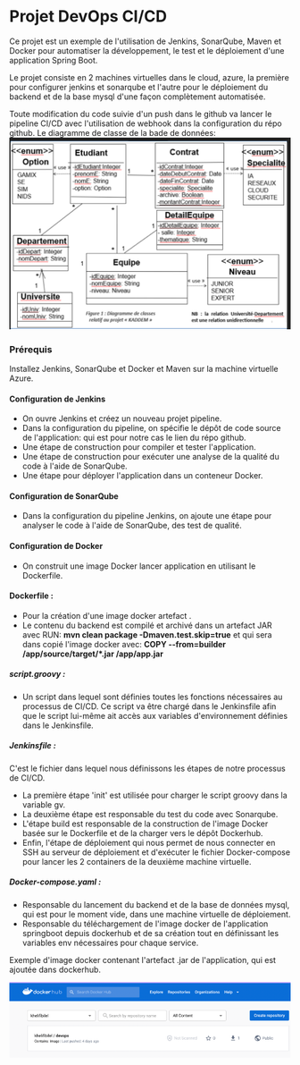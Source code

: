 # Projet DevOps CI/CD
Ce projet est un exemple de l'utilisation de Jenkins, SonarQube, Maven et Docker pour automatiser la développement, le test et le déploiement d'une application Spring Boot.

Le projet consiste en 2 machines virtuelles dans le cloud, azure, la première pour configurer jenkins et sonarqube et l'autre pour le déploiement du backend et de la base mysql d'une façon complètement automatisée.

Toute modification du code suivie d'un push dans le github va lancer le pipeline CI/CD avec l'utilisation de webhook dans la configuration du répo github.
Le diagramme de classe de la bade de données:
![img.png](img.png)
### Prérequis
Installez Jenkins, SonarQube et Docker et Maven sur la machine virtuelle Azure.

#### Configuration de Jenkins
- On ouvre Jenkins et créez un nouveau projet pipeline.
- Dans la configuration du pipeline, on spécifie le dépôt de code source de l'application: qui est pour notre cas le lien du répo github.
- Une étape de construction pour compiler et tester l'application.
- Une étape de construction pour exécuter une analyse de la qualité du code à l'aide de SonarQube.
- Une étape pour déployer l'application dans un conteneur Docker.
#### Configuration de SonarQube
* Dans la configuration du pipeline Jenkins, on ajoute une étape pour analyser le code à l'aide de SonarQube, des test de qualité.
#### Configuration de Docker
* On construit une image Docker lancer application en utilisant le Dockerfile.


#### Dockerfile :
* Pour la création  d'une image docker artefact .
* Le contenu du backend est compilé et archivé dans un artefact JAR avec RUN: **mvn clean package -Dmaven.test.skip=true**
  et qui sera dans copié l'image docker avec: **COPY --from=builder /app/source/target/*.jar /app/app.jar**


##### script.groovy :
* Un script dans lequel sont définies toutes les fonctions nécessaires au processus de CI/CD.
  Ce script va être chargé dans le Jenkinsfile afin que le script lui-même ait accès aux variables d'environnement définies dans le Jenkinsfile.

##### Jenkinsfile :
C'est le fichier dans lequel nous définissons les étapes de notre processus de CI/CD.
* La première étape 'init' est utilisée pour charger le script groovy dans la variable gv.
* La deuxième étape est responsable du test du code avec Sonarqube.
* L'étape build est responsable de la construction de l'image Docker basée sur le Dockerfile et de la charger vers le dépôt Dockerhub.
* Enfin, l'étape de déploiement qui nous permet de nous connecter en SSH au serveur de déploiement et d'exécuter le fichier Docker-compose pour lancer les 2 containers de la deuxième machine virtuelle.

##### Docker-compose.yaml :

* Responsable du lancement du backend et de la base de données mysql, qui est pour le moment vide, dans une machine virtuelle de déploiement.
* Responsable du téléchargement de l'image docker de l'application springboot depuis dockerhub et de sa création tout en définissant les variables env nécessaires pour chaque service.

Exemple d'image docker contenant l'artefact .jar de l'application, qui est ajoutée dans dockerhub.

![img_1.png](img_1.png)
 


